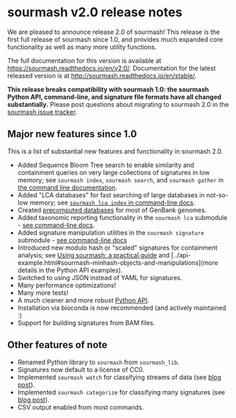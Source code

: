 # sourmash v2.0 release notes

We are pleased to announce release 2.0 of sourmash!  This release is
the first full release of sourmash since 1.0, and provides much
expanded core functionality as well as many more utility functions.

The full documentation for this version is available at
https://sourmash.readthedocs.io/en/v2.0/. Documentation for the latest
released version is at http://sourmash.readthedocs.io/en/stable/.

**This release breaks compatibility with sourmash 1.0: the sourmash
Python API, command-line, and signature file formats have all changed
substantially.** Please post questions about migrating to sourmash 2.0
in the
[sourmash issue tracker](https://github.com/dib-lab/sourmash/issues/new).

## Major new features since 1.0

This is a list of substantial new features and functionality in sourmash 2.0.

* Added Sequence Bloom Tree search to enable similarity and containment queries on very large collections of signatures in low memory; see `sourmash index`, `sourmash search`, and `sourmash gather` in [the command line documentation](../command-line.html).
* Added "LCA databases" for fast searching of large databases in not-so-low memory; see [`sourmash lca index` in command-line docs](../command-line.html#sourmash-lca-subcommands-for-taxonomic-classification).
* Created [precomputed databases](../databases.html) for most of GenBank genomes.
* Added taxonomic reporting functionality in the `sourmash lca` submodule - [see command-line docs](../command-line.html#sourmash-lca-subcommands-for-taxonomic-classification).
* Added signature manipulation utilities in the `sourmash signature` submodule - [see command-line docs](../command-line.html#sourmash-signature-subcommands-for-signature-manipulation)
* Introduced new modulo hash or "scaled" signatures for containment analysis; see [Using sourmash: a practical guide](../using-sourmash-a-guide.html#what-resolution-should-my-signatures-be-how-should-i-compute-them) and [../api-example.html#sourmash-minhash-objects-and-manipulations](more details in the Python API examples).
* Switched to using JSON instead of YAML for signatures.
* Many performance optimizations!
* Many more tests!
* A much cleaner and more robust [Python API](../api-example.html).
* Installation via bioconda is now recommended (and actively maintained :)
* Support for building signatures from BAM files.

## Other features of note

* Renamed Python library to `sourmash` from `sourmash_lib`.
* Signatures now default to a license of CC0.
* Implemented `sourmash watch` for classifying streams of data (see [blog post](http://ivory.idyll.org/blog/2017-sourmash-sra-microbial-wgs.html)).
* Implemented `sourmash categorize` for classifying many signatures (see [blog post](http://ivory.idyll.org/blog/2017-sourmash-sra-microbial-wgs.html)).
* CSV output enabled from most commands.

